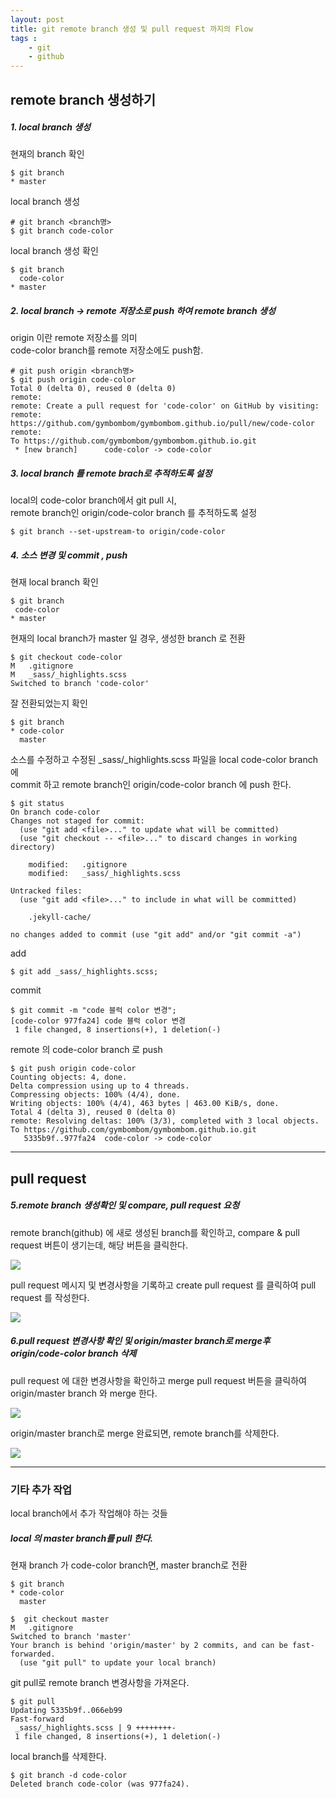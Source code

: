 ```yaml
---
layout: post
title: git remote branch 생성 및 pull request 까지의 Flow
tags :
    - git
    - github
---
```


## remote branch 생성하기

##### 1. local branch 생성
현재의 branch 확인
```shell
$ git branch
* master
```

local branch 생성
```shell
# git branch <branch명>
$ git branch code-color
```

local branch 생성 확인
```shell
$ git branch
  code-color
* master
```

##### 2. local branch -> remote 저장소로 push 하여 remote branch 생성

origin 이란 remote 저장소를 의미<br>
code-color branch를 remote 저장소에도 push함.
```shell
# git push origin <branch명>
$ git push origin code-color
Total 0 (delta 0), reused 0 (delta 0)
remote:
remote: Create a pull request for 'code-color' on GitHub by visiting:
remote:      https://github.com/gymbombom/gymbombom.github.io/pull/new/code-color
remote:
To https://github.com/gymbombom/gymbombom.github.io.git
 * [new branch]      code-color -> code-color
```

##### 3. local branch 를 remote brach로 추적하도록 설정
local의 code-color branch에서 git pull 시,<br>
remote branch인 origin/code-color branch 를 추적하도록 설정
 ```shell
$ git branch --set-upstream-to origin/code-color
 ```

##### 4. 소스 변경  및 commit , push
현재 local branch 확인
 ```shell
$ git branch
  code-color
* master
```

현재의 local branch가 master 일 경우, 생성한 branch 로 전환
```shell
$ git checkout code-color
M	.gitignore
M	_sass/_highlights.scss
Switched to branch 'code-color'
```

잘 전환되었는지 확인
```shell 
$ git branch
* code-color
  master
```

소스를 수정하고 수정된 _sass/_highlights.scss 파일을 local code-color branch 에 <br>
commit 하고 remote branch인 origin/code-color branch 에 push 한다.
```shell
$ git status
On branch code-color
Changes not staged for commit:
  (use "git add <file>..." to update what will be committed)
  (use "git checkout -- <file>..." to discard changes in working directory)

	modified:   .gitignore
	modified:   _sass/_highlights.scss

Untracked files:
  (use "git add <file>..." to include in what will be committed)

	.jekyll-cache/

no changes added to commit (use "git add" and/or "git commit -a")
```

add
```shell
$ git add _sass/_highlights.scss;
```

commit
```shell
$ git commit -m "code 블럭 color 변경";
[code-color 977fa24] code 블럭 color 변경
 1 file changed, 8 insertions(+), 1 deletion(-)
```

remote 의 code-color branch 로 push
```shell
$ git push origin code-color
Counting objects: 4, done.
Delta compression using up to 4 threads.
Compressing objects: 100% (4/4), done.
Writing objects: 100% (4/4), 463 bytes | 463.00 KiB/s, done.
Total 4 (delta 3), reused 0 (delta 0)
remote: Resolving deltas: 100% (3/3), completed with 3 local objects.
To https://github.com/gymbombom/gymbombom.github.io.git
   5335b9f..977fa24  code-color -> code-color
```
---

## pull request

##### 5.remote branch 생성확인 및 compare, pull request 요청
remote branch(github) 에 새로 생성된 branch를 확인하고, compare & pull request 버튼이 생기는데,
해당 버튼을 클릭한다.
  
<img src="/images/posts/14.png">
  
pull request 메시지 및 변경사항을 기록하고 create pull request 를 클릭하여 pull request 를 작성한다.
  
<img src="/images/posts/15.png">

##### 6.pull request 변경사항 확인 및 origin/master branch로 merge후 origin/code-color branch 삭제
pull request 에 대한 변경사항을 확인하고 merge pull request 버튼을 클릭하여 origin/master branch 와 merge 한다.
  
<img src="/images/posts/16.png">
  
origin/master branch로 merge 완료되면, remote branch를 삭제한다.
  
<img src="/images/posts/17.png">

---

### 기타 추가 작업
local branch에서 추가 작업해야 하는 것들

##### local 의 master branch를  pull 한다.
현재 branch 가 code-color branch면, master branch로 전환
```shell
$ git branch
* code-color
  master

$  git checkout master
M	.gitignore
Switched to branch 'master'
Your branch is behind 'origin/master' by 2 commits, and can be fast-forwarded.
  (use "git pull" to update your local branch)
```

git pull로 remote branch 변경사항을 가져온다.
```shell
$ git pull
Updating 5335b9f..066eb99
Fast-forward
 _sass/_highlights.scss | 9 ++++++++-
 1 file changed, 8 insertions(+), 1 deletion(-)
```

local branch를 삭제한다.
```shell
$ git branch -d code-color
Deleted branch code-color (was 977fa24).
```